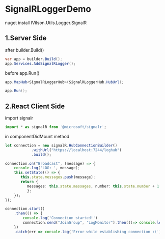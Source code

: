 # SignalRLoggerDemo
nuget install IVilson.Utils.Logger.SignalR

## 1.Server Side

after builder.Build()

```c#
var app = builder.Build();
app.Services.AddSignalRLogger();
```

before app.Run()
```c#
app.MapHub<SignalRLoggerHub>(SignalRLoggerHub.HubUrl);

app.Run();
```

## 2.React Client Side

import signalr

```typescript
import * as signalR from '@microsoft/signalr';
```
in componentDidMount method

```typescript
let connection = new signalR.HubConnectionBuilder()
            .withUrl("https://localhost:7244/loghub")
            .build();   

connection.on("Broadcast", (message) => {
    console.log('LOG: ', message);
    this.setState(() => {            
       this.state.messages.push(message);
       return {
          messages: this.state.messages, number: this.state.number + 1
          };
    });
});

connection.start()
    .then(() => {
        console.log('Connection started!')
        connection.send("JoinGroup", "LogMonitor").then(()=> console.log("join LogMonitor"));
    })
    .catch(err => console.log('Error while establishing connection :('));
```
